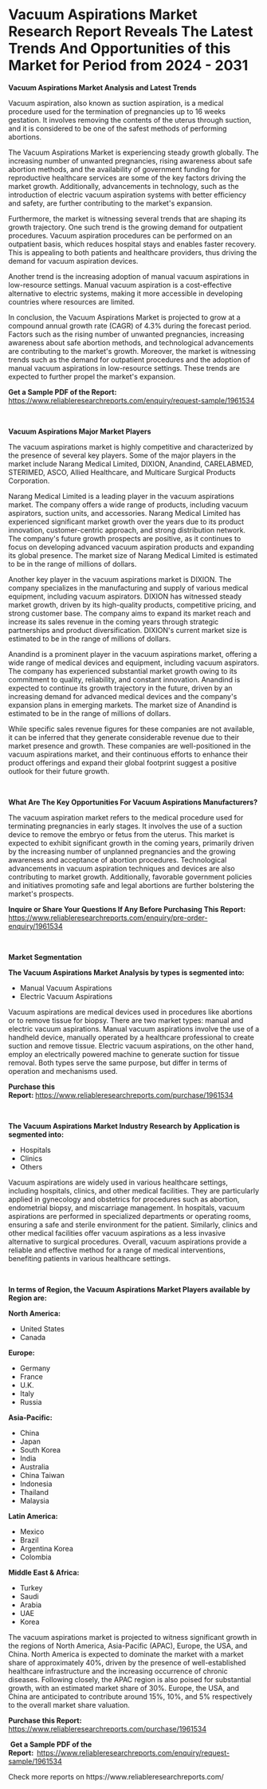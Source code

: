 <p><h1>Vacuum Aspirations Market Research Report Reveals The Latest Trends And Opportunities of this Market for Period from 2024 - 2031</h1></p><p><strong>Vacuum Aspirations Market Analysis and Latest Trends</strong></p>
<p><p>Vacuum aspiration, also known as suction aspiration, is a medical procedure used for the termination of pregnancies up to 16 weeks gestation. It involves removing the contents of the uterus through suction, and it is considered to be one of the safest methods of performing abortions.</p><p>The Vacuum Aspirations Market is experiencing steady growth globally. The increasing number of unwanted pregnancies, rising awareness about safe abortion methods, and the availability of government funding for reproductive healthcare services are some of the key factors driving the market growth. Additionally, advancements in technology, such as the introduction of electric vacuum aspiration systems with better efficiency and safety, are further contributing to the market's expansion.</p><p>Furthermore, the market is witnessing several trends that are shaping its growth trajectory. One such trend is the growing demand for outpatient procedures. Vacuum aspiration procedures can be performed on an outpatient basis, which reduces hospital stays and enables faster recovery. This is appealing to both patients and healthcare providers, thus driving the demand for vacuum aspiration devices.</p><p>Another trend is the increasing adoption of manual vacuum aspirations in low-resource settings. Manual vacuum aspiration is a cost-effective alternative to electric systems, making it more accessible in developing countries where resources are limited.</p><p>In conclusion, the Vacuum Aspirations Market is projected to grow at a compound annual growth rate (CAGR) of 4.3% during the forecast period. Factors such as the rising number of unwanted pregnancies, increasing awareness about safe abortion methods, and technological advancements are contributing to the market's growth. Moreover, the market is witnessing trends such as the demand for outpatient procedures and the adoption of manual vacuum aspirations in low-resource settings. These trends are expected to further propel the market's expansion.</p></p>
<p><strong>Get a Sample PDF of the Report:&nbsp;</strong> <a href="https://www.reliableresearchreports.com/enquiry/request-sample/1961534">https://www.reliableresearchreports.com/enquiry/request-sample/1961534</a></p>
<p>&nbsp;</p>
<p><strong>Vacuum Aspirations Major Market Players</strong></p>
<p><p>The vacuum aspirations market is highly competitive and characterized by the presence of several key players. Some of the major players in the market include Narang Medical Limited, DIXION, Anandind, CARELABMED, STERIMED, ASCO, Allied Healthcare, and Multicare Surgical Products Corporation.</p><p>Narang Medical Limited is a leading player in the vacuum aspirations market. The company offers a wide range of products, including vacuum aspirators, suction units, and accessories. Narang Medical Limited has experienced significant market growth over the years due to its product innovation, customer-centric approach, and strong distribution network. The company's future growth prospects are positive, as it continues to focus on developing advanced vacuum aspiration products and expanding its global presence. The market size of Narang Medical Limited is estimated to be in the range of millions of dollars.</p><p>Another key player in the vacuum aspirations market is DIXION. The company specializes in the manufacturing and supply of various medical equipment, including vacuum aspirators. DIXION has witnessed steady market growth, driven by its high-quality products, competitive pricing, and strong customer base. The company aims to expand its market reach and increase its sales revenue in the coming years through strategic partnerships and product diversification. DIXION's current market size is estimated to be in the range of millions of dollars.</p><p>Anandind is a prominent player in the vacuum aspirations market, offering a wide range of medical devices and equipment, including vacuum aspirators. The company has experienced substantial market growth owing to its commitment to quality, reliability, and constant innovation. Anandind is expected to continue its growth trajectory in the future, driven by an increasing demand for advanced medical devices and the company's expansion plans in emerging markets. The market size of Anandind is estimated to be in the range of millions of dollars.</p><p>While specific sales revenue figures for these companies are not available, it can be inferred that they generate considerable revenue due to their market presence and growth. These companies are well-positioned in the vacuum aspirations market, and their continuous efforts to enhance their product offerings and expand their global footprint suggest a positive outlook for their future growth.</p></p>
<p>&nbsp;</p>
<p><strong>What Are The Key Opportunities For Vacuum Aspirations Manufacturers?</strong></p>
<p><p>The vacuum aspiration market refers to the medical procedure used for terminating pregnancies in early stages. It involves the use of a suction device to remove the embryo or fetus from the uterus. This market is expected to exhibit significant growth in the coming years, primarily driven by the increasing number of unplanned pregnancies and the growing awareness and acceptance of abortion procedures. Technological advancements in vacuum aspiration techniques and devices are also contributing to market growth. Additionally, favorable government policies and initiatives promoting safe and legal abortions are further bolstering the market's prospects.</p></p>
<p><strong>Inquire or Share Your Questions If Any Before Purchasing This Report:</strong> <a href="https://www.reliableresearchreports.com/enquiry/pre-order-enquiry/1961534">https://www.reliableresearchreports.com/enquiry/pre-order-enquiry/1961534</a></p>
<p>&nbsp;</p>
<p><strong>Market Segmentation</strong></p>
<p><strong>The Vacuum Aspirations Market Analysis by types is segmented into:</strong></p>
<p><ul><li>Manual Vacuum Aspirations</li><li>Electric Vacuum Aspirations</li></ul></p>
<p><p>Vacuum aspirations are medical devices used in procedures like abortions or to remove tissue for biopsy. There are two market types: manual and electric vacuum aspirations. Manual vacuum aspirations involve the use of a handheld device, manually operated by a healthcare professional to create suction and remove tissue. Electric vacuum aspirations, on the other hand, employ an electrically powered machine to generate suction for tissue removal. Both types serve the same purpose, but differ in terms of operation and mechanisms used.</p></p>
<p><strong>Purchase this Report:&nbsp;</strong><a href="https://www.reliableresearchreports.com/purchase/1961534">https://www.reliableresearchreports.com/purchase/1961534</a></p>
<p>&nbsp;</p>
<p><strong>The Vacuum Aspirations Market Industry Research by Application is segmented into:</strong></p>
<p><ul><li>Hospitals</li><li>Clinics</li><li>Others</li></ul></p>
<p><p>Vacuum aspirations are widely used in various healthcare settings, including hospitals, clinics, and other medical facilities. They are particularly applied in gynecology and obstetrics for procedures such as abortion, endometrial biopsy, and miscarriage management. In hospitals, vacuum aspirations are performed in specialized departments or operating rooms, ensuring a safe and sterile environment for the patient. Similarly, clinics and other medical facilities offer vacuum aspirations as a less invasive alternative to surgical procedures. Overall, vacuum aspirations provide a reliable and effective method for a range of medical interventions, benefiting patients in various healthcare settings.</p></p>
<p>&nbsp;</p>
<p><strong>In terms of Region, the Vacuum Aspirations Market Players available by Region are:</strong></p>
<p>
    <p> <strong> North America: </strong>
        <ul>
            <li>United States</li>
            <li>Canada</li>
        </ul>
        </p> 
    <p> <strong> Europe: </strong>
        <ul>
            <li>Germany</li>
            <li>France</li>
            <li>U.K.</li>
            <li>Italy</li>
            <li>Russia</li>
        </ul>
        </p> 
    <p> <strong> Asia-Pacific: </strong>
        <ul>
            <li>China</li>
            <li>Japan</li>
            <li>South Korea</li>
            <li>India</li>
            <li>Australia</li>
            <li>China Taiwan</li>
            <li>Indonesia</li>
            <li>Thailand</li>
            <li>Malaysia</li>
        </ul>
        </p> 
    <p> <strong> Latin America: </strong>
        <ul>
            <li>Mexico</li>
            <li>Brazil</li>
            <li>Argentina Korea</li>
            <li>Colombia</li>
        </ul>
        </p> 
    <p> <strong> Middle East & Africa: </strong>
        <ul>
            <li>Turkey</li>
            <li>Saudi</li>
            <li>Arabia</li>
            <li>UAE</li>
            <li>Korea</li>
        </ul>
    </p>
    </p>
<p><p>The vacuum aspirations market is projected to witness significant growth in the regions of North America, Asia-Pacific (APAC), Europe, the USA, and China. North America is expected to dominate the market with a market share of approximately 40%, driven by the presence of well-established healthcare infrastructure and the increasing occurrence of chronic diseases. Following closely, the APAC region is also poised for substantial growth, with an estimated market share of 30%. Europe, the USA, and China are anticipated to contribute around 15%, 10%, and 5% respectively to the overall market share valuation.</p></p>
<p><strong>Purchase this Report: </strong><a href="https://www.reliableresearchreports.com/purchase/1961534">https://www.reliableresearchreports.com/purchase/1961534</a></p>
<p>&nbsp;<strong>Get a Sample PDF of the Report:&nbsp;&nbsp;</strong><a href="https://www.reliableresearchreports.com/enquiry/request-sample/1961534">https://www.reliableresearchreports.com/enquiry/request-sample/1961534</a></p>
<p><strong></strong></p>
<p>Check more reports on https://www.reliableresearchreports.com/</p>